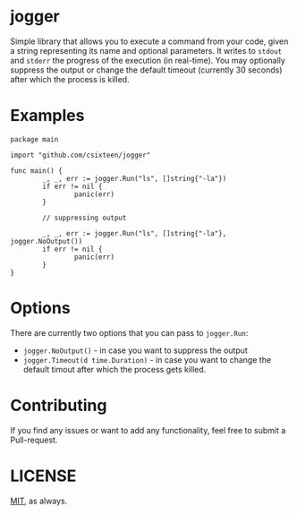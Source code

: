 # jogger

Simple library that allows you to execute a command from your code, given a string representing its name and optional parameters. It writes to `stdout` and `stderr` the progress of the execution (in real-time). You may optionally suppress the output or change the default timeout (currently 30 seconds) after which the process is killed.

# Examples

```
package main

import "github.com/csixteen/jogger"

func main() {
        _, _, err := jogger.Run("ls", []string{"-la"})
        if err != nil {
                panic(err)
        }

        // suppressing output

        _, _, err := jogger.Run("ls", []string{"-la"}, jogger.NoOutput())
        if err != nil {
                panic(err)
        }
}
```

# Options

There are currently two options that you can pass to `jogger.Run`:
- `jogger.NoOutput()` - in case you want to suppress the output
- `jogger.Timeout(d time.Duration)` - in case you want to change the default timout after which the process gets killed.

# Contributing

If you find any issues or want to add any functionality, feel free to submit a Pull-request.

# LICENSE
[MIT](https://github.com/csixteen/jogger/blob/master/LICENSE), as always.

